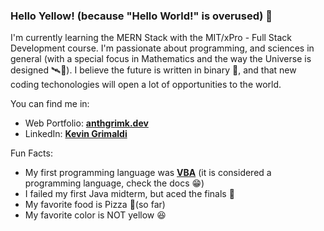 ### Hello Yellow! (because "Hello World!" is overused) 👋

I'm currently learning the MERN Stack with the MIT/xPro - Full Stack Development course. I'm passionate about programming, and sciences in general (with a special focus in Mathematics and the way the Universe is designed 🛰️🔭). I believe the future is written in binary 🤖, and that new coding techonologies will open a lot of opportunities to the world.

You can find me in:
- Web Portfolio: **[anthgrimk.dev](https://anthgrimk.dev/)**
- LinkedIn: **[Kevin Grimaldi](https://www.linkedin.com/in/kevin-grimaldi-392b44178/)**

Fun Facts:

- My first programming language was **[VBA](https://docs.microsoft.com/en-us/office/vba/library-reference/concepts/getting-started-with-vba-in-office)** (it is considered a programming language, check the docs 😁)
- I failed my first Java midterm, but aced the finals 😤
- My favorite food is Pizza 🍕(so far)
- My favorite color is NOT yellow 😆
